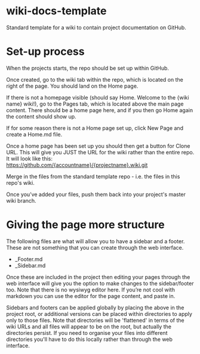 wiki-docs-template
==================

Standard template for a wiki to contain project documentation on GitHub.

# Set-up process

When the projects starts, the repo should be set up within GitHub.

Once created, go to the wiki tab within the repo, which is located on the right of the page. You should land on the Home page.

  If there is not a homepage visible (should say Home. Welcome to the {wiki name} wiki!), go to the Pages tab, which is located above the main page content. There should be a home page here, and if you then go Home again the content should show up.

  If for some reason there is not a Home page set up, click New Page and create a Home.md file.

Once a home page has been set up you should then get a button for Clone URL. This will give you JUST the URL for the wiki rather than the entire repo. It will look like this: https://github.com/{accountname}/{projectname}.wiki.git

Merge in the files from the standard template repo - i.e. the files in this repo's wiki.

Once you’ve added your files, push them back into your project's master wiki branch. 

# Giving the page more structure

The following files are what will allow you to have a sidebar and a footer. These are not something that you can create through the web interface. 

* _Footer.md
* _Sidebar.md

Once these are included in the project then editing your pages through the web interface will give you the option to make changes to the sidebar/footer too. Note that there is no wysiwyg editor here. If you’re not cool with markdown you can use the editor for the page content, and paste in.

Sidebars and footers can be applied globally by placing the above in the project root, or additional versions can be placed within directories to apply only to those files. Note that directories will be 'flattened' in terms of the wiki URLs and all files will appear to be on the root, but actually the directories persist. If you need to organise your files into different directories you'll have to do this locally rather than through the web interface.

